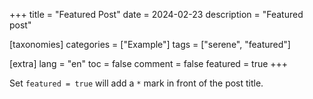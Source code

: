 +++
title = "Featured Post"
date = 2024-02-23
description = "Featured post"

[taxonomies]
categories = ["Example"]
tags = ["serene", "featured"]

[extra]
lang = "en"
toc = false
comment = false
featured = true
+++

Set `featured = true` will add a `*` mark in front of the post title.
